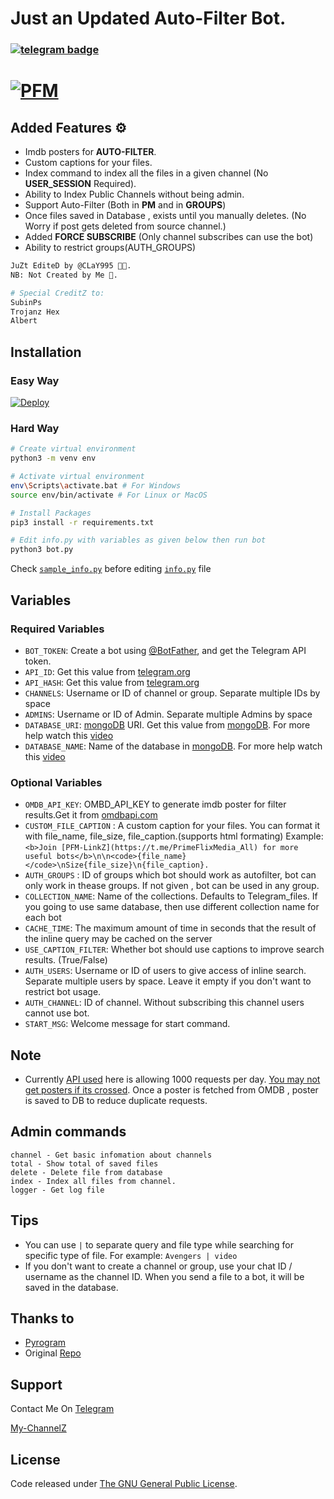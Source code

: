 # Just an Updated Auto-Filter Bot.
### [![telegram badge](https://img.shields.io/badge/@CLaY995-30302f?style=for-the-badge&logo=telegram)](https://t.me/CLaY995)
# [![PFM](https://img.shields.io/badge/PrimeFlix-Channel-orange?style=for-the-badge&logo=telegram)](https://t.me/PrimeFlixMedia_All)  

## Added Features ⚙️
* Imdb posters for <b>AUTO-FILTER</b>.
* Custom captions for your files.
* Index command to index all the files in a given channel (No **USER_SESSION** Required).
* Ability to Index Public Channels without being admin.
* Support Auto-Filter (Both in <b>PM</b> and in **GROUPS**)
* Once files saved in Database , exists until you manually deletes. (No Worry if post gets deleted from source channel.)
* Added **FORCE SUBSCRIBE** (Only channel subscribes can use the bot)
* Ability to restrict groups(AUTH_GROUPS)

```bash
JuZt EditeD by @CLaY995 🧑‍💻.
NB: Not Created by Me 🤭.

# Special CreditZ to:
SubinPs
Trojanz Hex
Albert
```

## Installation

### Easy Way
[![Deploy](https://www.herokucdn.com/deploy/button.svg)](https://heroku.com/deploy?template=https://github.com/CLaY9950/Media-Search-bot)
### Hard Way

```bash
# Create virtual environment
python3 -m venv env

# Activate virtual environment
env\Scripts\activate.bat # For Windows
source env/bin/activate # For Linux or MacOS

# Install Packages
pip3 install -r requirements.txt

# Edit info.py with variables as given below then run bot
python3 bot.py
```
Check [`sample_info.py`](sample_info.py) before editing [`info.py`](info.py) file

## Variables

### Required Variables
* `BOT_TOKEN`: Create a bot using [@BotFather](https://telegram.dog/BotFather), and get the Telegram API token.
* `API_ID`: Get this value from [telegram.org](https://my.telegram.org/apps)
* `API_HASH`: Get this value from [telegram.org](https://my.telegram.org/apps)
* `CHANNELS`: Username or ID of channel or group. Separate multiple IDs by space
* `ADMINS`: Username or ID of Admin. Separate multiple Admins by space
* `DATABASE_URI`: [mongoDB](https://www.mongodb.com) URI. Get this value from [mongoDB](https://www.mongodb.com). For more help watch this [video](https://youtu.be/dsuTn4qV2GA)
* `DATABASE_NAME`: Name of the database in [mongoDB](https://www.mongodb.com). For more help watch this [video](https://youtu.be/dsuTn4qV2GA)

### Optional Variables
* `OMDB_API_KEY`: OMBD_API_KEY to generate imdb poster for filter results.Get it from [omdbapi.com](http://www.omdbapi.com/apikey.aspx)
* `CUSTOM_FILE_CAPTION` : A custom caption for your files. You can format it with file_name, file_size, file_caption.(supports html formating)
Example: `<b>Join [PFM-LinkZ](https://t.me/PrimeFlixMedia_All) for more useful bots</b>\n\n<code>{file_name}</code>\nSize{file_size}\n{file_caption}.`
* `AUTH_GROUPS` : ID of groups which bot should work as autofilter, bot can only work in thease groups. If not given , bot can be used in any group.
* `COLLECTION_NAME`: Name of the collections. Defaults to Telegram_files. If you going to use same database, then use different collection name for each bot
* `CACHE_TIME`: The maximum amount of time in seconds that the result of the inline query may be cached on the server
* `USE_CAPTION_FILTER`: Whether bot should use captions to improve search results. (True/False)
* `AUTH_USERS`: Username or ID of users to give access of inline search. Separate multiple users by space. Leave it empty if you don't want to restrict bot usage.
* `AUTH_CHANNEL`: ID of channel. Without subscribing this channel users cannot use bot.
* `START_MSG`: Welcome message for start command.

## Note
* Currently [API used](http://www.omdbapi.com) here is allowing 1000 requests per day. [You may not get posters if its crossed](https://t.me/ThankTelegram/910168). 
Once a poster is fetched from OMDB , poster is saved to DB to reduce duplicate requests.

## Admin commands
```
channel - Get basic infomation about channels
total - Show total of saved files
delete - Delete file from database
index - Index all files from channel.
logger - Get log file
```

## Tips
* You can use `|` to separate query and file type while searching for specific type of file. For example: `Avengers | video`
* If you don't want to create a channel or group, use your chat ID / username as the channel ID. When you send a file to a bot, it will be saved in the database.



## Thanks to 
* [Pyrogram](https://github.com/pyrogram/pyrogram)
* Original [Repo](https://github.com/Mahesh0253/Media-Search-bot)


## Support
Contact Me On [Telegram](https://t.me/ClaeyZ_UBot)

[My-ChannelZ](https://t.me/PrimeFlixMedia_All)

## License
Code released under [The GNU General Public License](LICENSE).
